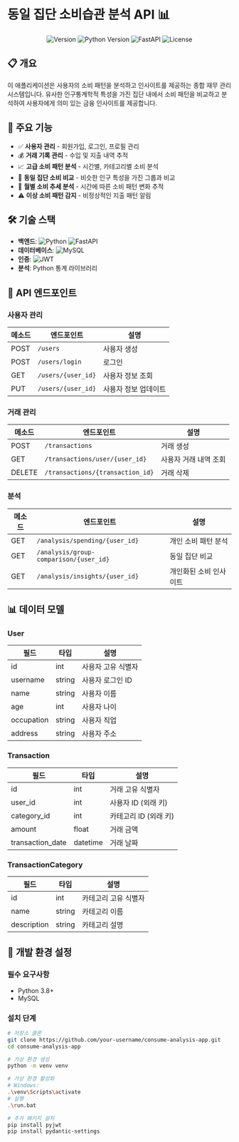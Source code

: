 # 동일 집단 소비습관 분석 API 📊

<div align="center">
  
![Version](https://img.shields.io/badge/version-0.1.0-blue.svg?cacheSeconds=2592000)
![Python Version](https://img.shields.io/badge/python-3.8%2B-blue)
![FastAPI](https://img.shields.io/badge/FastAPI-0.95.1-green)
![License](https://img.shields.io/badge/License-MIT-yellow.svg)

</div>

## 📋 개요

이 애플리케이션은 사용자의 소비 패턴을 분석하고 인사이트를 제공하는 종합 재무 관리 시스템입니다. 유사한 인구통계학적 특성을 가진 집단 내에서 소비 패턴을 비교하고 분석하여 사용자에게 의미 있는 금융 인사이트를 제공합니다.

## 🚀 주요 기능

- ✅ **사용자 관리** - 회원가입, 로그인, 프로필 관리
- 💰 **거래 기록 관리** - 수입 및 지출 내역 추적
- 📈 **고급 소비 패턴 분석** - 시간별, 카테고리별 소비 분석
- 👥 **동일 집단 소비 비교** - 비슷한 인구 특성을 가진 그룹과 비교
- 📅 **월별 소비 추세 분석** - 시간에 따른 소비 패턴 변화 추적
- ⚠️ **이상 소비 패턴 감지** - 비정상적인 지출 패턴 알림

## 🛠️ 기술 스택

- **백엔드**: ![Python](https://img.shields.io/badge/Python-3776AB?style=flat-square&logo=python&logoColor=white) ![FastAPI](https://img.shields.io/badge/FastAPI-009688?style=flat-square&logo=fastapi&logoColor=white)
- **데이터베이스**: ![MySQL](https://img.shields.io/badge/MySQL-4479A1?style=flat-square&logo=mysql&logoColor=white)
- **인증**: ![JWT](https://img.shields.io/badge/JWT-000000?style=flat-square&logo=json-web-tokens&logoColor=white)
- **분석**: Python 통계 라이브러리

## 🔌 API 엔드포인트

### 사용자 관리
| 메소드 | 엔드포인트 | 설명 |
|--------|------------|------|
| POST | `/users` | 사용자 생성 |
| POST | `/users/login` | 로그인 |
| GET | `/users/{user_id}` | 사용자 정보 조회 |`
| PUT | `/users/{user_id}` | 사용자 정보 업데이트 |

### 거래 관리
| 메소드 | 엔드포인트 | 설명 |
|--------|------------|------|
| POST | `/transactions` | 거래 생성 |
| GET | `/transactions/user/{user_id}` | 사용자 거래 내역 조회 |
| DELETE | `/transactions/{transaction_id}` | 거래 삭제 |

### 분석
| 메소드 | 엔드포인트 | 설명 |
|--------|------------|------|
| GET | `/analysis/spending/{user_id}` | 개인 소비 패턴 분석 |
| GET | `/analysis/group-comparison/{user_id}` | 동일 집단 비교 |
| GET | `/analysis/insights/{user_id}` | 개인화된 소비 인사이트 |

## 📊 데이터 모델

### User
| 필드 | 타입 | 설명 |
|------|------|------|
| id | int | 사용자 고유 식별자 |
| username | string | 사용자 로그인 ID |
| name | string | 사용자 이름 |
| age | int | 사용자 나이 |
| occupation | string | 사용자 직업 |
| address | string | 사용자 주소 |

### Transaction
| 필드 | 타입 | 설명 |
|------|------|------|
| id | int | 거래 고유 식별자 |
| user_id | int | 사용자 ID (외래 키) |
| category_id | int | 카테고리 ID (외래 키) |
| amount | float | 거래 금액 |
| transaction_date | datetime | 거래 날짜 |

### TransactionCategory
| 필드 | 타입 | 설명 |
|------|------|------|
| id | int | 카테고리 고유 식별자 |
| name | string | 카테고리 이름 |
| description | string | 카테고리 설명 |


## 🔧 개발 환경 설정


### 필수 요구사항
- Python 3.8+
- MySQL



### 설치 단계

```bash
# 저장소 클론
git clone https://github.com/your-username/consume-analysis-app.git
cd consume-analysis-app

# 가상 환경 생성
python -m venv venv

# 가상 환경 활성화
# Windows:
.\venv\Scripts\activate
# 실행
.\run.bat

# 추가 패키지 설치
pip install pyjwt
pip install pydantic-settings
